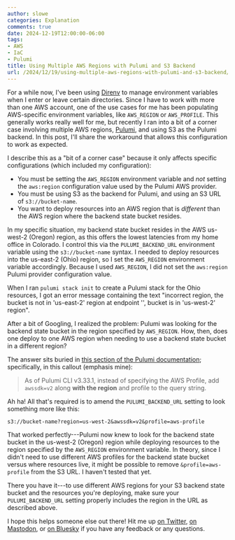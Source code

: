 ```yaml
---
author: slowe
categories: Explanation
comments: true
date: 2024-12-19T12:00:00-06:00
tags:
- AWS
- IaC
- Pulumi
title: Using Multiple AWS Regions with Pulumi and S3 Backend
url: /2024/12/19/using-multiple-aws-regions-with-pulumi-and-s3-backend/
---
```


For a while now, I've been using [Direnv][link-1] to manage environment variables when I enter or leave certain directories. Since I have to work with more than one AWS account, one of the use cases for me has been populating AWS-specific environment variables, like `AWS_REGION` or `AWS_PROFILE`. This generally works really well for me, but recently I ran into a bit of a corner case involving multiple AWS regions, [Pulumi][link-2], and using S3 as the Pulumi backend. In this post, I'll share the workaround that allows this configuration to work as expected.<!--more-->

I describe this as a "bit of a corner case" because it only affects specific configurations (which included my configuration):

* You must be setting the `AWS_REGION` environment variable and _not_ setting the `aws:region` configuration value used by the Pulumi AWS provider.
* You must be using S3 as the backend for Pulumi, and using an S3 URL of `s3://bucket-name`.
* You want to deploy resources into an AWS region that is _different_ than the AWS region where the backend state bucket resides.

In my specific situation, my backend state bucket resides in the AWS us-west-2 (Oregon) region, as this offers the lowest latencies from my home office in Colorado. I control this via the `PULUMI_BACKEND_URL` environment variable using the `s3://bucket-name` syntax. I needed to deploy resources into the us-east-2 (Ohio) region, so I set the `AWS_REGION` environment variable accordingly. Because I used `AWS_REGION`, I did not set the `aws:region` Pulumi provider configuration value.

When I ran `pulumi stack init` to create a Pulumi stack for the Ohio resources, I got an error message containing the text "incorrect region, the bucket is not in 'us-east-2' region at endpoint '', bucket is in 'us-west-2' region".

After a bit of Googling, I realized the problem: Pulumi was looking for the backend state bucket in the region specified by `AWS_REGION`. How, then, does one deploy to one AWS region when needing to use a backend state bucket in a different region?

The answer sits buried in [this section of the Pulumi documentation][link-3]; specifically, in this callout (emphasis mine):

> As of Pulumi CLI v3.33.1, instead of specifying the AWS Profile, add `awssdk=v2` along **with the region** and profile to the query string.

Ah ha! All that's required is to amend the `PULUMI_BACKEND_URL` setting to look something more like this:

```shell
s3://bucket-name?region=us-west-2&awssdk=v2&profile=aws-profile
```

That worked perfectly---Pulumi now knew to look for the backend state bucket in the us-west-2 (Oregon) region while deploying resources to the region specified by the `AWS_REGION` environment variable. In theory, since I didn't need to use different AWS profiles for the backend state bucket versus where resources live, it might be possible to remove `&profile=aws-profile` from the S3 URL. I haven't tested that yet.

There you have it---to use different AWS regions for your S3 backend state bucket and the resources you're deploying, make sure your `PULUMI_BACKEND_URL` setting properly includes the region in the URL as described above.

I hope this helps someone else out there! Hit me up [on Twitter][link-4], [on Mastodon][link-5], or [on Bluesky][link-6] if you have any feedback or any questions.

[link-1]: https://direnv.net/
[link-2]: https://www.pulumi.com/
[link-3]: https://www.pulumi.com/docs/iac/concepts/state-and-backends/#aws-s3
[link-4]: https://twitter.com/scott_lowe
[link-5]: https://fosstodon.org/@scottslowe
[link-6]: https://bsky.app/profile/scottslowe.bsky.social
